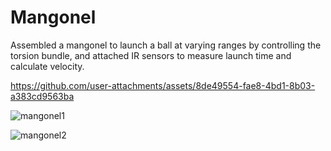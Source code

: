 # Mangonel
Assembled a mangonel to launch a ball at varying ranges by controlling the torsion bundle, and attached IR sensors to measure launch time and calculate velocity.


https://github.com/user-attachments/assets/8de49554-fae8-4bd1-8b03-a383cd9563ba


![mangonel1](https://github.com/user-attachments/assets/27a897c0-81ee-444e-8170-2a0648f4b25f)

![mangonel2](https://github.com/user-attachments/assets/4e75b51e-c8e4-4fef-98f3-444390032391)

